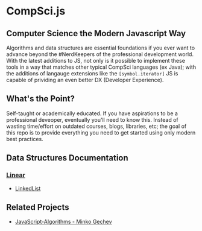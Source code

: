<!-- [![npm](https://img.shields.io/npm/v/@vanillajs2/compsci.js.svg)](https://www.npmjs.com/package/@vanillajs/compsci.js) -->

# CompSci.js

## Computer Science the Modern Javascript Way

Algorithms and data structures are essential foundations if you ever want to advance beyond the #NerdKeepers of the professional development world. With the latest additions to JS, not only is it possible to implement these tools in a way that matches other typical CompSci languages (ex Java); with the additions of langauge extensions like the `[symbol.iterator]` JS is capable of prividing an even better DX (Developer Experience).

## What's the Point?

Self-taught or academically educated. If you have aspirations to be a professional deveoper, eventually you'll need to know this. Instead of wasting time/effort on outdated courses, blogs, libraries, etc; the goal of this repo is to provide everything you need to get started using only modern best practices.  

## Data Structures Documentation

### [Linear][]

- [LinkedList][]

[Linear]: ./docs/linear.md
[LinkedList]: ./docs/linear.md#likedlist

## Related Projects

- [JavaScript-Algorithms - Minko Gechev](https://github.com/mgechev/javascript-algorithms)
